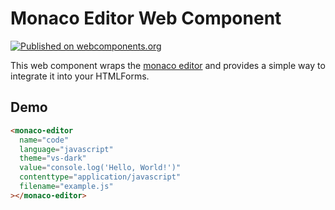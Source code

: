 # Monaco Editor Web Component

[![Published on webcomponents.org](https://img.shields.io/badge/webcomponents.org-published-blue.svg)](https://www.webcomponents.org/element/axelv21/monaco-web-component)

This web component wraps the [monaco editor](https://microsoft.github.io/monaco-editor) and provides a simple way to integrate it into your HTMLForms.

## Demo

<!--
```
<custom-element-demo>
  <template>
    <link rel="import" href="index.html">
  </template>
</custom-element-demo>
```
-->

```html
<monaco-editor
  name="code"
  language="javascript"
  theme="vs-dark"
  value="console.log('Hello, World!')"
  contenttype="application/javascript"
  filename="example.js"
></monaco-editor>
```
